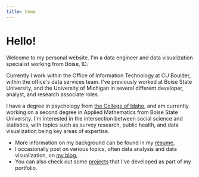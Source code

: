 ```yaml
---
title: home
---
```


<script>
  import Head from "$lib/components/Head.svelte";
</script>

<Head title="home" />

# Hello!

Welcome to my personal website. I'm a data engineer and data visualization specialist working from Boise, ID.

Currently I work within the Office of Information Technology at CU Boulder, within the office's data services team. I've previously worked at Boise State University, and the University of Michigan in several different developer, analyst, and research associate roles.

I have a degree in psychology from [the College of Idaho](collegeofidaho.edu), and am currently working on a second degree in Applied Mathematics from Boise State University. I'm interested in the intersection between social science and statistics, with topics such as survey research, public health, and data visualization being key areas of expertise.

- More information on my background can be found in my [resume.](/resume)
- I occasionally post on various topics, often data analysis and data visualization, on [my blog.](/blog)
- You can also check out some [projects](/projects) that I've developed as part of my portfolio.

